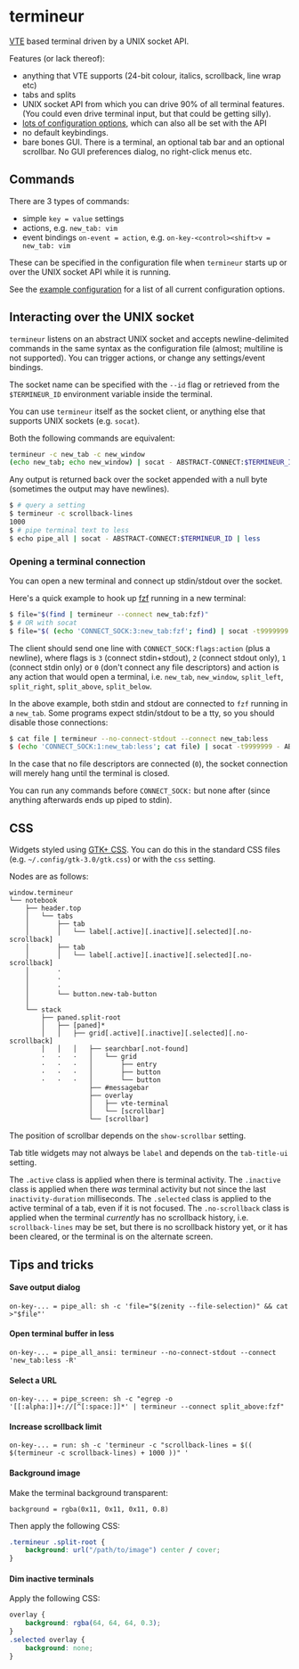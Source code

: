 # termineur

[VTE](https://developer.gnome.org/vte/unstable/) based terminal driven by a UNIX socket API.

Features (or lack thereof):
* anything that VTE supports (24-bit colour, italics, scrollback, line wrap etc)
* tabs and splits
* UNIX socket API from which you can drive 90% of all terminal features.
   (You could even drive terminal input, but that could be getting silly).
* [lots of configuration options](example.ini), which can also all be set with the API
* no default keybindings.
* bare bones GUI.
   There is a terminal, an optional tab bar and an optional scrollbar.
   No GUI preferences dialog, no right-click menus etc.

## Commands

There are 3 types of commands:
* simple `key = value` settings
* actions, e.g. `new_tab: vim`
* event bindings `on-event = action`, e.g. `on-key-<control><shift>v = new_tab: vim`

These can be specified in the configuration file when `termineur` starts up
or over the UNIX socket API while it is running.

See the [example configuration](example.ini) for a list of all current configuration options.

## Interacting over the UNIX socket

`termineur` listens on an abstract UNIX socket and accepts newline-delimited commands
in the same syntax as the configuration file (almost; multiline is not supported).
You can trigger actions, or change any settings/event bindings.

The socket name can be specified with the `--id` flag
or retrieved from the `$TERMINEUR_ID` environment variable inside the terminal.

You can use `termineur` itself as the socket client, or anything else that supports
UNIX sockets (e.g. `socat`).

Both the following commands are equivalent:
```bash
termineur -c new_tab -c new_window
(echo new_tab; echo new_window) | socat - ABSTRACT-CONNECT:$TERMINEUR_ID
```

Any output is returned back over the socket appended with a null byte
(sometimes the output may have newlines).
```bash
$ # query a setting
$ termineur -c scrollback-lines
1000
$ # pipe terminal text to less
$ echo pipe_all | socat - ABSTRACT-CONNECT:$TERMINEUR_ID | less
```

### Opening a terminal connection

You can open a new terminal and connect up stdin/stdout over the socket.

Here's a quick example to hook up [fzf](https://github.com/junegunn/fzf) running in a new terminal:
```bash
$ file="$(find | termineur --connect new_tab:fzf)"
$ # OR with socat
$ file="$( (echo 'CONNECT_SOCK:3:new_tab:fzf'; find) | socat -t9999999 - ABSTRACT-CONNECT:$TERMINEUR_ID)"
```

The client should send one line with `CONNECT_SOCK:flags:action` (plus a newline),
where flags is `3` (connect stdin+stdout), `2` (connect stdout only),
`1` (connect stdin only) or `0` (don't connect any file descriptors)
and action is any action that would open a terminal,
i.e. `new_tab`, `new_window`, `split_left`, `split_right`, `split_above`, `split_below`.

In the above example, both stdin and stdout are connected to `fzf` running in a `new_tab`.
Some programs expect stdin/stdout to be a tty, so you should disable those connections:
```bash
$ cat file | termineur --no-connect-stdout --connect new_tab:less
$ (echo 'CONNECT_SOCK:1:new_tab:less'; cat file) | socat -t9999999 - ABSTRACT-CONNECT:$TERMINEUR_ID)"
```

In the case that no file descriptors are connected (`0`),
the socket connection will merely hang until the terminal is closed.

You can run any commands before `CONNECT_SOCK:` but none after (since anything afterwards ends up piped to stdin).

## CSS

Widgets styled using [GTK+ CSS](https://developer.gnome.org/gtk3/stable/chap-css-overview.html).
You can do this in the standard CSS files (e.g. `~/.config/gtk-3.0/gtk.css`) or with the `css` setting.

Nodes are as follows:
```
window.termineur
└── notebook
    ├── header.top
    │   └── tabs
    │       ├── tab
    │       │   └── label[.active][.inactive][.selected][.no-scrollback]
    │       ├── tab
    │       │   └── label[.active][.inactive][.selected][.no-scrollback]
    │       ·
    │       ·
    │       ·
    │       └── button.new-tab-button
    │
    └── stack
        ├── paned.split-root
        │   ├── [paned]*
        │   │   ├── grid[.active][.inactive][.selected][.no-scrollback]
        │   │   │   ├── searchbar[.not-found]
        ·   ·   ·   │   └── grid
        ·   ·   ·   │       ├── entry
        ·   ·   ·   │       ├── button
        ·   ·   ·   │       └── button
                    ├── #messagebar
                    ├── overlay
                    │   ├── vte-terminal
                    │   └── [scrollbar]
                    └── [scrollbar]
```

The position of scrollbar depends on the `show-scrollbar` setting.

Tab title widgets may not always be `label` and depends on the `tab-title-ui` setting.

The `.active` class is applied when there is terminal activity.
The `.inactive` class is applied when there *was* terminal activity but not since the last `inactivity-duration` milliseconds.
The `.selected` class is applied to the active terminal of a tab, even if it is not focused.
The `.no-scrollback` class is applied when the terminal *currently* has no scrollback history,
i.e. `scrollback-lines` may be set, but there is no scrollback history yet,
or it has been cleared, or the terminal is on the alternate screen.

## Tips and tricks

#### Save output dialog

```
on-key-... = pipe_all: sh -c 'file="$(zenity --file-selection)" && cat >"$file"'
```

#### Open terminal buffer in less

```
on-key-... = pipe_all_ansi: termineur --no-connect-stdout --connect 'new_tab:less -R'
```

#### Select a URL

```
on-key-... = pipe_screen: sh -c "egrep -o '[[:alpha:]]+://[^[:space:]]*' | termineur --connect split_above:fzf"
```

#### Increase scrollback limit

```
on-key-... = run: sh -c 'termineur -c "scrollback-lines = $(( $(termineur -c scrollback-lines) + 1000 ))" '
```

#### Background image

Make the terminal background transparent:
```
background = rgba(0x11, 0x11, 0x11, 0.8)
```

Then apply the following CSS:
```css
.termineur .split-root {
    background: url("/path/to/image") center / cover;
}
```

#### Dim inactive terminals

Apply the following CSS:
```css
overlay {
    background: rgba(64, 64, 64, 0.3);
}
.selected overlay {
    background: none;
}
```

